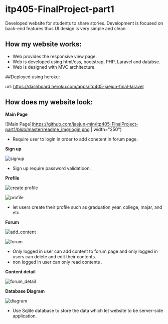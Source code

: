 # itp405-FinalProject-part1

Developed website for students to share stories. Development is focused on back-end features thus UI design is very simple and clean. 

## How my website works:
- Web provides the responsive view page. 
- Web is developed using html/css, bootstrap, PHP, Laravel and databse. 
- Web is designed with MVC architecture.

##Deployed using heroku:

url: https://dashboard.heroku.com/apps/itp405-jaejun-final-laravel

## How does my website look:

**Main Page**


![Main Page](https://github.com/jaejun-min/itp405-FinalProject-part1/blob/master/readme_img/login.png | width="250")

- Require user to login in order to add conetent in forum page.

**Sign up** 

![signup](https://github.com/jaejun-min/itp405-FinalProject-part1/blob/master/readme_img/signup.png)

- Sign up require password validatioon.

**Profile** 

![create profile](https://github.com/jaejun-min/itp405-FinalProject-part1/blob/master/readme_img/create_profile.png)

![profile](https://github.com/jaejun-min/itp405-FinalProject-part1/blob/master/readme_img/profile.png)

- let users create their profile such as graduation year, college, majar, and etc.

**Forum** 

![add_content](https://github.com/jaejun-min/itp405-FinalProject-part1/blob/master/readme_img/add_content.png)

![forum](https://github.com/jaejun-min/itp405-FinalProject-part1/blob/master/readme_img/forum_page.png)


- Only logged in user can add content to forum page and only logged in users can delete and edit  their contents.
- non logged in user can only read contents .

**Content detail**

![forum_detail](https://github.com/jaejun-min/itp405-FinalProject-part1/blob/master/readme_img/content_detail.png)



**Database Diagram**

![diagram](https://github.com/jaejun-min/itp405-FinalProject-part1/blob/master/readme_img/student_forum_diagram.png)

- Use Sqlite database to store the data which let website to be server-side application.


